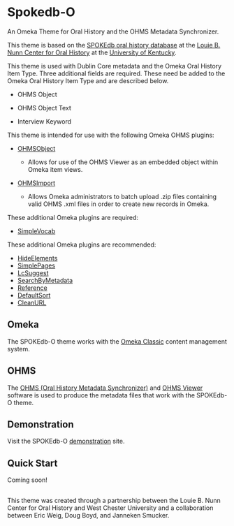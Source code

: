 # Spokedb-O
An Omeka Theme for Oral History and the OHMS Metadata Synchronizer.

This theme is based on the <a href="https://kentuckoralhistory.org" target="_blank">SPOKEdb oral history database</a> at the <a href="http://nunncenter.org/"  target="_blank">Louie B. Nunn Center for Oral History</a> at the <a href="https://www.uky.edu" target="_blank">University of Kentucky</a>.

This theme is used with Dublin Core metadata and the Omeka Oral History Item Type.  Three additional fields are required.  These need be added to the Omeka Oral History Item Type and are described below.

* OHMS Object

* OHMS Object Text

* Interview Keyword

This theme is intended for use with the following Omeka OHMS plugins:

* <a href="https://github.com/libmanuk/OHMSObject" target="_blank">OHMSObject</a>
  * Allows for use of the OHMS Viewer as an embedded object within Omeka item views.
  
* <a href="https://github.com/libmanuk/OHMSImport" target="_blank">OHMSImport</a>
  * Allows Omeka administrators to batch upload .zip files containing valid OHMS .xml files in order to create new records in Omeka.

These additional Omeka plugins are required:

* <a href="https://github.com/omeka/plugin-SimpleVocab" target="_blank">SimpleVocab</a>


These additional Omeka plugins are recommended:

* <a href="https://github.com/zerocrates/HideElements" target="_blank">HideElements</a>
* <a href="https://github.com/omeka/plugin-SimplePages" target="_blank">SimplePages</a>
* <a href="https://github.com/omeka/plugin-LcSuggest" target="_blank">LcSuggest</a>
* <a href="https://github.com/omeka/plugin-SearchByMetadata" target="_blank">SearchByMetadata</a>
* <a href="https://github.com/Daniel-KM/Reference" target="_blank">Reference</a>
* <a href="https://github.com/anuragji/DefaultSort" target="_blank">DefaultSort</a>
* <a href="https://github.com/Daniel-KM/CleanUrl" target="_blank">CleanURL</a>

## Omeka 

The SPOKEdb-O theme works with the <a href="http://omeka.org/classic/" target="_blank">Omeka Classic</a> content management system.

## OHMS

The <a href="http://www.oralhistoryonline.org/" target="_blank">OHMS (Oral History Metadata Synchronizer)</a> and <a href="https://github.com/uklibraries/ohms-viewer" target="_blank">OHMS Viewer</a> software is used to produce the metadata files that work with the SPOKEdb-O theme.

## Demonstration

Visit the SPOKEdb-O <a href="http://nunncenterdev.org/spokedbo/" target="_blank">demonstration</a> site.

## Quick Start

Coming soon!

## 
This theme was created through a partnership between the Louie B. Nunn Center for Oral History and West Chester University and a collaboration between Eric Weig, Doug Boyd, and Janneken Smucker.   
